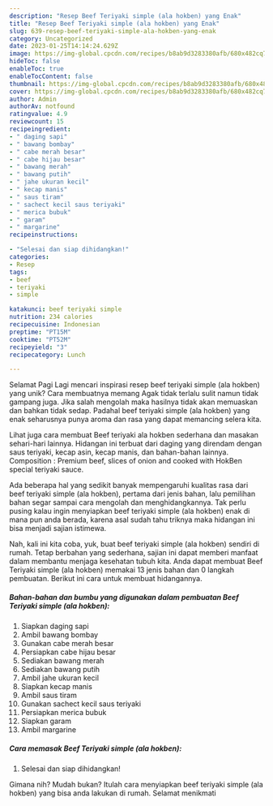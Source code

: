 ```yaml
---
description: "Resep Beef Teriyaki simple (ala hokben) yang Enak"
title: "Resep Beef Teriyaki simple (ala hokben) yang Enak"
slug: 639-resep-beef-teriyaki-simple-ala-hokben-yang-enak
category: Uncategorized
date: 2023-01-25T14:14:24.629Z
image: https://img-global.cpcdn.com/recipes/b8ab9d3283380afb/680x482cq70/beef-teriyaki-simple-ala-hokben-foto-resep-utama.jpg
hideToc: false
enableToc: true
enableTocContent: false
thumbnail: https://img-global.cpcdn.com/recipes/b8ab9d3283380afb/680x482cq70/beef-teriyaki-simple-ala-hokben-foto-resep-utama.jpg
cover: https://img-global.cpcdn.com/recipes/b8ab9d3283380afb/680x482cq70/beef-teriyaki-simple-ala-hokben-foto-resep-utama.jpg
author: Admin
authorAv: notfound
ratingvalue: 4.9
reviewcount: 15
recipeingredient:
- " daging sapi"
- " bawang bombay"
- " cabe merah besar"
- " cabe hijau besar"
- " bawang merah"
- " bawang putih"
- " jahe ukuran kecil"
- " kecap manis"
- " saus tiram"
- " sachect kecil saus teriyaki"
- " merica bubuk"
- " garam"
- " margarine"
recipeinstructions:

- "Selesai dan siap dihidangkan!"
categories:
- Resep
tags:
- beef
- teriyaki
- simple

katakunci: beef teriyaki simple 
nutrition: 234 calories
recipecuisine: Indonesian
preptime: "PT15M"
cooktime: "PT52M"
recipeyield: "3"
recipecategory: Lunch

---
```



Selamat Pagi Lagi mencari inspirasi resep beef teriyaki simple (ala hokben) yang unik? Cara membuatnya memang Agak tidak terlalu sulit namun tidak gampang juga. Jika salah mengolah maka hasilnya tidak akan memuaskan dan bahkan tidak sedap. Padahal beef teriyaki simple (ala hokben) yang enak seharusnya punya aroma dan rasa yang dapat memancing selera kita.


Lihat juga cara membuat Beef teriyaki ala hokben sederhana dan masakan sehari-hari lainnya. Hidangan ini terbuat dari daging yang direndam dengan saus teriyaki, kecap asin, kecap manis, dan bahan-bahan lainnya. Composition : Premium beef, slices of onion and cooked with HokBen special teriyaki sauce.

Ada beberapa hal yang sedikit banyak mempengaruhi kualitas rasa dari beef teriyaki simple (ala hokben), pertama dari jenis bahan, lalu pemilihan bahan segar sampai cara mengolah dan menghidangkannya. Tak perlu pusing kalau ingin menyiapkan beef teriyaki simple (ala hokben) enak di mana pun anda berada, karena asal sudah tahu triknya maka hidangan ini bisa menjadi sajian istimewa.


Nah, kali ini kita coba, yuk, buat beef teriyaki simple (ala hokben) sendiri di rumah. Tetap berbahan yang sederhana, sajian ini dapat memberi manfaat dalam membantu menjaga kesehatan tubuh kita. Anda dapat membuat Beef Teriyaki simple (ala hokben) memakai 13 jenis bahan dan 0 langkah pembuatan. Berikut ini cara untuk membuat hidangannya.

<!--inarticleads1-->

##### Bahan-bahan dan bumbu yang digunakan dalam pembuatan Beef Teriyaki simple (ala hokben):

1. Siapkan  daging sapi
1. Ambil  bawang bombay
1. Gunakan  cabe merah besar
1. Persiapkan  cabe hijau besar
1. Sediakan  bawang merah
1. Sediakan  bawang putih
1. Ambil  jahe ukuran kecil
1. Siapkan  kecap manis
1. Ambil  saus tiram
1. Gunakan  sachect kecil saus teriyaki
1. Persiapkan  merica bubuk
1. Siapkan  garam
1. Ambil  margarine




<!--inarticleads2-->

##### Cara memasak Beef Teriyaki simple (ala hokben):


1. Selesai dan siap dihidangkan!



Gimana nih? Mudah bukan? Itulah cara menyiapkan beef teriyaki simple (ala hokben) yang bisa anda lakukan di rumah. Selamat menikmati
